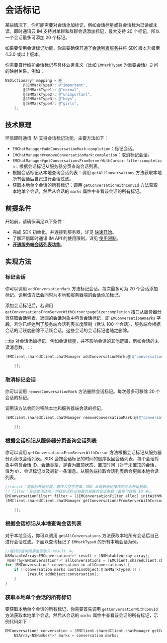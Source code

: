 # 会话标记

<Toc />

某些情况下，你可能需要对会话添加标记，例如会话标星或将会话标为已读或未读。即时通讯云 IM 支持对单聊和群聊会话添加标记，最大支持 20 个标记，所以一个会话最多可添加 20 个标记。

如果要使用会话标记功能，你需要确保开通了[会话列表服务](conversation_list.html#从服务器分页获取会话列表)并将 SDK 版本升级至 4.3.0 或以上版本。

你需要自行维护会话标记与具体业务含义（比如 `EMMarkType0` 为重要会话）之间的映射关系。例如：

```Objective-C
NSDictionary* mapping = @{
        @(EMMarkType0): @"important",
        @(EMMarkType1): @"normal",
        @(EMMarkType2): @"unimportant",
        @(EMMarkType3): @"boys",
        @(EMMarkType4): @"girls",
    };
```

## 技术原理

环信即时通讯 IM 支持会话标记功能，主要方法如下：

- `EMChatManager#addConversationMark:completion`：标记会话。
- `EMChatManager#removeConversationMark:completion`：取消标记会话。
- `EMChatManager#getConversationsFromServerWithCursor:filter:completion`：根据会话标记从服务器分页查询会话列表。
- 根据会话标记从本地查询会话列表：调用 `getAllConversations` 方法获取本地所有会话后自己进行会话过滤。
- 获取本地单个会话的所有标记：调用 `getConversationWithConvId` 方法获取本地单个会话，然后从会话的 `marks` 属性中查看该会话的所有标记。

## 前提条件

开始前，请确保满足以下条件：

- 完成 SDK 初始化，并连接到服务器，详见 [快速开始](quickstart.html)。
- 了解环信即时通讯 IM API 的使用限制，详见 [使用限制](/product/limitation.html)。
- **[开通服务端会话列表功能](conversation_list#从服务器分页获取会话列表)**。

## 实现方法

### 标记会话

你可以调用 `addConversationMark` 方法标记会话。每次最多可为 20 个会话添加标记。调用该方法会同时为本地和服务器端的会话添加标记。

添加会话标记后，若调用 `getConversationsFromServerWithCursor:pageSize:completion` 接口从服务器分页获取会话列表，返回的会话对象中包含会话标记，即 `EMConversation#marks` 字段。若你已经达到了服务端会话列表长度限制（默认 100 个会话），服务端会根据会话的活跃度删除不活跃会话，这些会话的会话标记也随之删除。

:::tip
对会话添加标记，例如会话标星，并不影响会话的其他逻辑，例如会话的未读消息数。
:::

```Objective-C
[EMClient.sharedClient.chatManager addConversationMark:@[@"conversationId1"] mark:EMMarkType0 completion:^(EMError * _Nullable aError) {
            
    }];
```

### 取消标记会话

你可以调用 `removeConversationMark` 方法删除会话标记。每次最多可移除 20 个会话的标记。

调用该方法会同时移除本地和服务器端会话的标记。

```Objective-C
[EMClient.sharedClient.chatManager removeConversationMark:@[@"conversationId1"] mark:EMMarkType0 completion:^(EMError * _Nullable aError) {
            
    }];
```

### 根据会话标记从服务器分页查询会话列表

你可以调用 `getConversationsFromServerWithCursor` 方法根据会话标记从服务器分页获取会话列表。SDK 会按会话标记的时间的倒序返回会话列表，每个会话对象中包含会话 ID、会话类型、是否为置顶状态、置顶时间（对于未置顶的会话，值为 `0`）、会话标记以及最新一条消息。从服务端拉取会话列表后会更新本地会话列表。


```Objective-C
//cursor：查询的开始位置。若传入空字符串，SDK 从最新标记操作的会话开始获取。
// filter：会话查询选项，包括会话标记和每页获取的会话条数（最多可获取 10 条）。
EMConversationFilter* filter = [[EMConversationFilter alloc] initWithMark:EMMarkType0 pageSize:10];
[EMClient.sharedClient.chatManager getConversationsFromServerWithCursor:@"" filter:filter completion:^(EMCursorResult<EMConversation *> * _Nullable result, EMError * _Nullable error) {
            
    }];
```

### 根据会话标记从本地查询会话列表

对于本地会话，你可以调用 `getAllConversations` 方法获取本地所有会话后自己进行会话过滤。下面以查询标记了 `EMMarkType0` 的所有本地会话为例。

```Objective-C
//最终的查询结果全部放入 result 中。
NSMutableArray<EMConversation*>* result = [NSMutableArray array];
 NSArray<EMConversation*>* allConversations = [EMClient.sharedClient.chatManager getAllConversations];
for (EMConversation* conversation in allConversations) {
    if ([conversation.marks containsObject:@(EMMarkType0)]) {
          [result addObject:conversation];
    }
}
```

### 获取本地单个会话的所有标记

要获取本地单个会话的所有标记，你需要首先调用 `getConversationWithConvId` 方法获取本地单个会话，然后从会话的 `marks` 属性中查看该会话的所有标记，示例代码如下：

```Objective-C
EMConversation* conversation = [EMClient.sharedClient.chatManager getConversationWithConvId:@"conversationId"];
    NSArray<NSNumber*>* marks = conversation.marks;
```

